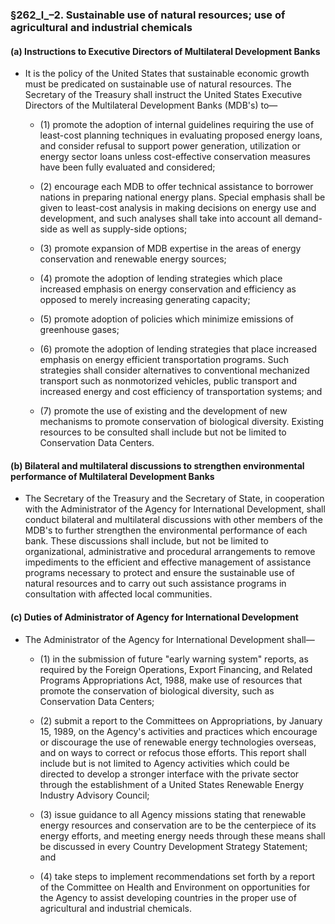 ### §262_l_–2. Sustainable use of natural resources; use of agricultural and industrial chemicals
#### (a) Instructions to Executive Directors of Multilateral Development Banks
* It is the policy of the United States that sustainable economic growth must be predicated on sustainable use of natural resources. The Secretary of the Treasury shall instruct the United States Executive Directors of the Multilateral Development Banks (MDB's) to—

  * (1) promote the adoption of internal guidelines requiring the use of least-cost planning techniques in evaluating proposed energy loans, and consider refusal to support power generation, utilization or energy sector loans unless cost-effective conservation measures have been fully evaluated and considered;

  * (2) encourage each MDB to offer technical assistance to borrower nations in preparing national energy plans. Special emphasis shall be given to least-cost analysis in making decisions on energy use and development, and such analyses shall take into account all demand-side as well as supply-side options;

  * (3) promote expansion of MDB expertise in the areas of energy conservation and renewable energy sources;

  * (4) promote the adoption of lending strategies which place increased emphasis on energy conservation and efficiency as opposed to merely increasing generating capacity;

  * (5) promote adoption of policies which minimize emissions of greenhouse gases;

  * (6) promote the adoption of lending strategies that place increased emphasis on energy efficient transportation programs. Such strategies shall consider alternatives to conventional mechanized transport such as nonmotorized vehicles, public transport and increased energy and cost efficiency of transportation systems; and

  * (7) promote the use of existing and the development of new mechanisms to promote conservation of biological diversity. Existing resources to be consulted shall include but not be limited to Conservation Data Centers.

#### (b) Bilateral and multilateral discussions to strengthen environmental performance of Multilateral Development Banks
* The Secretary of the Treasury and the Secretary of State, in cooperation with the Administrator of the Agency for International Development, shall conduct bilateral and multilateral discussions with other members of the MDB's to further strengthen the environmental performance of each bank. These discussions shall include, but not be limited to organizational, administrative and procedural arrangements to remove impediments to the efficient and effective management of assistance programs necessary to protect and ensure the sustainable use of natural resources and to carry out such assistance programs in consultation with affected local communities.

#### (c) Duties of Administrator of Agency for International Development
* The Administrator of the Agency for International Development shall—

  * (1) in the submission of future "early warning system" reports, as required by the Foreign Operations, Export Financing, and Related Programs Appropriations Act, 1988, make use of resources that promote the conservation of biological diversity, such as Conservation Data Centers;

  * (2) submit a report to the Committees on Appropriations, by January 15, 1989, on the Agency's activities and practices which encourage or discourage the use of renewable energy technologies overseas, and on ways to correct or refocus those efforts. This report shall include but is not limited to Agency activities which could be directed to develop a stronger interface with the private sector through the establishment of a United States Renewable Energy Industry Advisory Council;

  * (3) issue guidance to all Agency missions stating that renewable energy resources and conservation are to be the centerpiece of its energy efforts, and meeting energy needs through these means shall be discussed in every Country Development Strategy Statement; and

  * (4) take steps to implement recommendations set forth by a report of the Committee on Health and Environment on opportunities for the Agency to assist developing countries in the proper use of agricultural and industrial chemicals.
